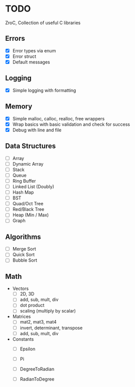 
# TODO

ZroC, Collection of useful C libraries

## Errors

- [x] Error types via enum
- [x] Error struct
- [x] Default messages

## Logging

- [x] Simple logging with formatting

## Memory

- [x] Simple malloc, calloc, realloc, free wrappers
- [x] Wrap basics with basic validation and check for success
- [x] Debug with line and file

## Data Structures

- [ ] Array
- [ ] Dynamic Array
- [ ] Stack
- [ ] Queue
- [ ] Ring Buffer
- [ ] Linked List (Doubly)
- [ ] Hash Map
- [ ] BST
- [ ] Quad/Oct Tree
- [ ] Red/Black Tree
- [ ] Heap (Min / Max)
- [ ] Graph

## Algorithms

- [ ] Merge Sort
- [ ] Quick Sort
- [ ] Bubble Sort

## Math

- Vectors
  - [ ] 2D, 3D
  - [ ] add, sub, mult, div
  - [ ] dot product
  - [ ] scaling (multiply by scalar)
- Matrices
  - [ ] mat2, mat3, mat4
  - [ ] invert, determinant, transpose
  - [ ] add, sub, mult, div
- Constants
  - [ ] Epsilon
  - [ ] Pi
  - [ ] DegreeToRadian
  - [ ] RadianToDegree

